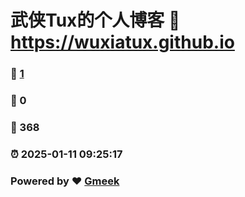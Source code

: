 # 武侠Tux的个人博客 :link: https://wuxiatux.github.io 
### :page_facing_up: [1](https://wuxiatux.github.io/tag.html) 
### :speech_balloon: 0 
### :hibiscus: 368 
### :alarm_clock: 2025-01-11 09:25:17 
### Powered by :heart: [Gmeek](https://github.com/Meekdai/Gmeek)
